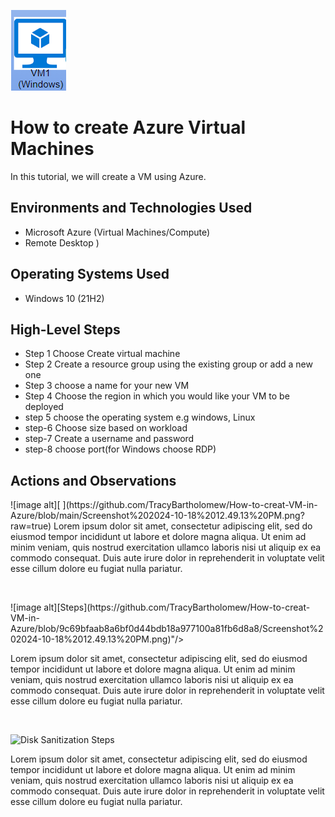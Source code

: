 ![image alt](https://github.com/TracyBartholomew/How-to-creat-VM-in-Azure/blob/main/Screenshot%202024-10-18%201.19.17%20PM.png?raw=true)

<h1>How to create Azure Virtual Machines</h1>
In this tutorial, we will create a VM using Azure. <br />



<h2>Environments and Technologies Used</h2>

- Microsoft Azure (Virtual Machines/Compute)
- Remote Desktop
)

<h2>Operating Systems Used </h2>

- Windows 10 (21H2)


<h2>High-Level Steps</h2>

- Step 1 Choose Create virtual machine
- Step 2 Create a resource group using the existing group or add a new one
- Step 3 choose a name for your new VM
- Step 4 Choose the region in which you would like your VM to be deployed
- step 5 choose the operating system e.g windows, Linux
- step-6 Choose size based on workload
- step-7 Create a username and password
- step-8 choose port(for Windows choose RDP)

<h2>Actions and Observations</h2>

<p>
![image alt][
](https://github.com/TracyBartholomew/How-to-creat-VM-in-Azure/blob/main/Screenshot%202024-10-18%2012.49.13%20PM.png?raw=true)  Lorem ipsum dolor sit amet, consectetur adipiscing elit, sed do eiusmod tempor incididunt ut labore et dolore magna aliqua. Ut enim ad minim veniam, quis nostrud exercitation ullamco laboris nisi ut aliquip ex ea commodo consequat. Duis aute irure dolor in reprehenderit in voluptate velit esse cillum dolore eu fugiat nulla pariatur.
</p>
<br />

<p>
![image alt][Steps](https://github.com/TracyBartholomew/How-to-creat-VM-in-Azure/blob/9c69bfaab8a6bf0d44bdb18a977100a81fb6d8a8/Screenshot%202024-10-18%2012.49.13%20PM.png)"/>
</p>
<p>
Lorem ipsum dolor sit amet, consectetur adipiscing elit, sed do eiusmod tempor incididunt ut labore et dolore magna aliqua. Ut enim ad minim veniam, quis nostrud exercitation ullamco laboris nisi ut aliquip ex ea commodo consequat. Duis aute irure dolor in reprehenderit in voluptate velit esse cillum dolore eu fugiat nulla pariatur.
</p>
<br />

<p>
<img src="https://i.imgur.com/DJmEXEB.png" height="80%" width="80%" alt="Disk Sanitization Steps"/>
</p>
<p>
Lorem ipsum dolor sit amet, consectetur adipiscing elit, sed do eiusmod tempor incididunt ut labore et dolore magna aliqua. Ut enim ad minim veniam, quis nostrud exercitation ullamco laboris nisi ut aliquip ex ea commodo consequat. Duis aute irure dolor in reprehenderit in voluptate velit esse cillum dolore eu fugiat nulla pariatur.
</p>


